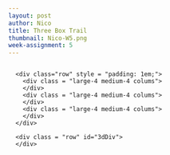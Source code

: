 ```yaml
---
layout: post
author: Nico
title: Three Box Trail
thumbnail: Nico-W5.png
week-assignment: 5
---
```


<script src= "https://cdnjs.cloudflare.com/ajax/libs/three.js/87/three.js"></script>
<script src="../code/nazel/nazel-modules/dat.gui.min.js"></script>
<script src="../code/nazel/nazel-modules/OrbitControls.js"></script>
<div class="grid-container" >
  <div class="large-12 columns" >

      <div class="row" style = "padding: 1em;">
        <div class = "large-4 medium-4 colums">
        </div>
        <div class = "large-4 medium-4 colums">
        </div>
        <div class = "large-4 medium-4 colums">
        </div>
      </div>

      <div class = "row" id="3dDiv">
      </div>

  </div> <!-- end large colummn -->
</div><!-- end grid container-->

<script src="/../code/nazel/nazel-5-ws.js"></script>
